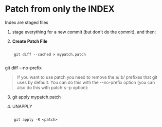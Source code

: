 Patch from only the INDEX
==========================

Index are staged files


1. stage everything for a new commit (but don't do the commit), and then:

2. **Create Patch File**
```

	git diff --cached > mypatch.patch
	
```

git diff --no-prefix <file>

> If you want to use patch you need to remove the a/ b/ prefixes that git uses by default. You can do this with the --no-prefix option (you can also do this with patch's -p option):

3. git apply mypatch.patch

4. UNAPPLY
```

	git apply -R <patch>
```
